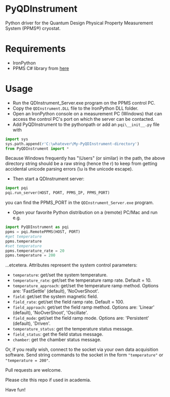 # PyQDInstrument #

Python driver for the Quantum Design Physical Property Measurement System (PPMS®) cryostat.

# Requirements #

- IronPython
- PPMS C# library from [here](https://www.qdusa.com/sitedocs/appNotes/general/QDInstrument_LabView.zip)

# Usage #

- Run the QDInstrument_Server.exe program on the PPMS control PC.
- Copy the `QDInstrument.DLL` file to the IronPython DLL folder.
- Open an IronPython console on a measurement PC (Windows) that can access the control PC's port on which the server can be contacted.
- Add PyQDInstrument to the pythonpath or add an `pqi\__init__.py` file with 

```python
import sys
sys.path.append(r'C:\whatever\My-PyQDInstrument-directory')
from PyQDInstrument import *
```
Because Windows frequently has "\Users" (or similar) in the path, the above directory string should be a raw string (hence the r) to keep from getting accidental unicode parsing errors (\u is the unicode escape).
- Then start a QDInstrument server:

```python
import pqi
pqi.run_server(HOST, PORT, PPMS_IP, PPMS_PORT)
```
you can find the PPMS_PORT in the ```QDInstrument_Server.exe``` program. 

- Open your favorite Python distribution on a (remote) PC/Mac and run e.g.

```python
import PyQDInstrument as pqi
ppms = pqi.RemotePPMS(HOST, PORT)
#get temperature
ppms.temperature
#set temperature
ppms.temperature_rate = 20
ppms.temperature = 200
```

...etcetera. Attributes represent the system control parameters:

- ```temperature```: get/set the system temperature.
- ```temperature_rate```: get/set the temperature ramp rate. Default = 10.
- ```temperature_approach```: get/set the temperature ramp method. Options are: 'FastSettle' (default), 'NoOverShoot'.
- ```field```: get/set the system magnetic field.
- ```field_rate```: get/set the field ramp rate. Default = 100.
- ```field_approach```: get/set the field ramp method. Options are: 'Linear' (default), 'NoOverShoot', 'Oscillate'.
- ```field_mode```: get/set the field ramp mode. Options are: 'Persistent' (default), 'Driven'.
- ```temperature_status```: get the temperature status message.
- ```field_status```: get the field status message.
- ```chamber```: get the chamber status message.

Or, if you really wish, connect to the socket via your own data acquisition software.
Send string commands to the socket in the form ```"temperature"``` or ```"temperature = 200"```.

Pull requests are welcome.

Please cite this repo if used in academia.

Have fun!